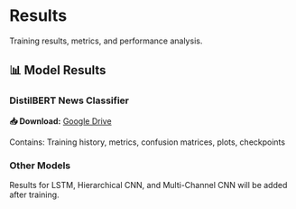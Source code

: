 # Results

Training results, metrics, and performance analysis.

## 📊 Model Results

### DistilBERT News Classifier
**📥 Download:** [Google Drive](https://drive.google.com/drive/folders/1iUhXh7hD7mwyls7YZiMLPw8IsX89qcHY?usp=drive_link)

Contains: Training history, metrics, confusion matrices, plots, checkpoints

### Other Models
Results for LSTM, Hierarchical CNN, and Multi-Channel CNN will be added after training.
